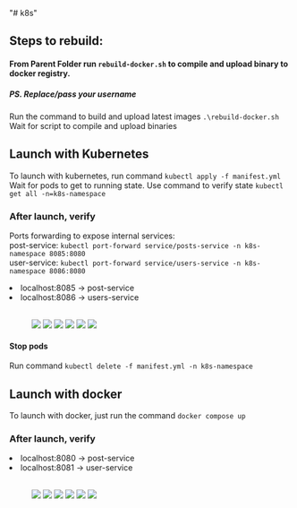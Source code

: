 "# k8s" 

<link rel="stylesheet" type="text/css" href="styles.css">

## Steps to rebuild: 
#### From Parent Folder run `rebuild-docker.sh` to compile and upload binary to docker registry.
##### PS. Replace/pass your username
Run the command to build and upload latest images `.\rebuild-docker.sh`
<br/> Wait for script to compile and upload binaries

## Launch with Kubernetes
To launch with kubernetes, run command `kubectl apply -f manifest.yml`
<br/> Wait for pods to get to running state. Use command to verify state `kubectl get all -n=k8s-namespace`

### After launch, verify
Ports forwarding to expose internal services:
<br/>post-service: `kubectl port-forward service/posts-service -n k8s-namespace 8085:8080`
<br/>user-service: `kubectl port-forward service/users-service -n k8s-namespace 8086:8080`

<li> localhost:8085 -> post-service </li>
<li> localhost:8086 -> users-service </li>

<br/>

<figure>
 <img src="https://github.com/vivek807/k8s/blob/main/Docs/7.jpg?raw=true"/>
 <img src="https://github.com/vivek807/k8s/blob/main/Docs/8.jpg?raw=true"/>
 <img src="https://github.com/vivek807/k8s/blob/main/Docs/9.jpg?raw=true"/>
 <img src="https://github.com/vivek807/k8s/blob/main/Docs/10.jpg?raw=true"/>
 <img src="https://github.com/vivek807/k8s/blob/main/Docs/11.jpg?raw=true"/>
 <img src="https://github.com/vivek807/k8s/blob/main/Docs/12.jpg?raw=true"/>
</figure>

#### Stop pods
Run command `kubectl delete -f manifest.yml -n k8s-namespace`

## Launch with docker
To launch with docker, just run the command `docker compose up`

### After launch, verify 
<li> localhost:8080 -> post-service </li>
<li> localhost:8081 -> user-service </li>

<br/>

<figure>
<img src="https://github.com/vivek807/k8s/blob/main/Docs/1.jpg?raw=true"/>
<img src="https://github.com/vivek807/k8s/blob/main/Docs/2.jpg?raw=true"/>
<img src="https://github.com/vivek807/k8s/blob/main/Docs/3.jpg?raw=true"/>
<img src="https://github.com/vivek807/k8s/blob/main/Docs/4.jpg?raw=true"/>
<img src="https://github.com/vivek807/k8s/blob/main/Docs/5.jpg?raw=true"/>
<img src="https://github.com/vivek807/k8s/blob/main/Docs/6.jpg?raw=true"/>
</figure>
